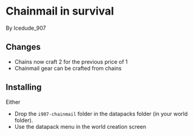 # Chainmail in survival
By Icedude_907

## Changes
- Chains now craft 2 for the previous price of 1
- Chainmail gear can be crafted from chains

## Installing
Either
- Drop the `i907-chainmail` folder in the datapacks folder (in your world folder).
- Use the datapack menu in the world creation screen